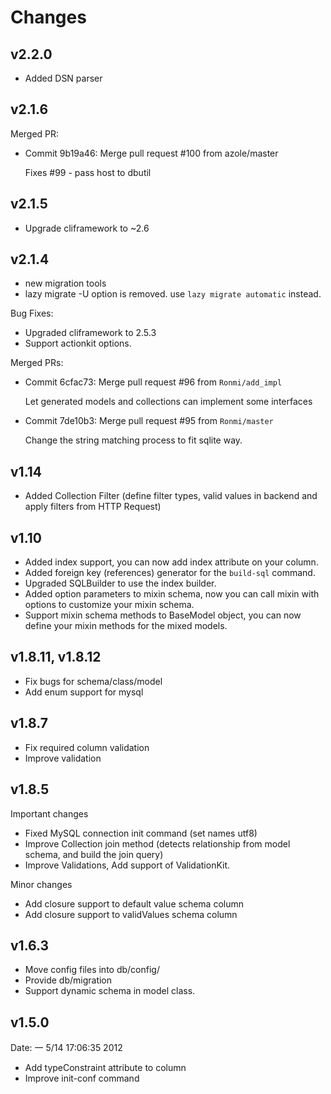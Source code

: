 Changes
=======

## v2.2.0

- Added DSN parser

## v2.1.6

Merged PR:

- Commit 9b19a46: Merge pull request #100 from azole/master

   Fixes #99 - pass host to dbutil

## v2.1.5

- Upgrade cliframework to ~2.6

## v2.1.4

- new migration tools
- lazy migrate -U option is removed.  use `lazy migrate automatic` instead.

Bug Fixes:

- Upgraded cliframework to 2.5.3
- Support actionkit options.


Merged PRs:

- Commit 6cfac73: Merge pull request #96 from `Ronmi/add_impl`

   Let generated models and collections can implement some interfaces

- Commit 7de10b3: Merge pull request #95 from `Ronmi/master`

   Change the string matching process to fit sqlite way.


## v1.14

- Added Collection Filter (define filter types, valid values in backend and apply filters from HTTP Request)

## v1.10

- Added index support, you can now add index attribute on your column.
- Added foreign key (references) generator for the `build-sql` command.
- Upgraded SQLBuilder to use the index builder.
- Added option parameters to mixin schema, now you can call mixin with options to 
  customize your mixin schema.
- Support mixin schema methods to BaseModel object, you can now define your mixin methods
  for the mixed models.

## v1.8.11, v1.8.12

- Fix bugs for schema/class/model
- Add enum support for mysql

## v1.8.7

- Fix required column validation
- Improve validation

## v1.8.5

Important changes
- Fixed MySQL connection init command (set names utf8)
- Improve Collection join method (detects relationship from model schema, and build the join query)
- Improve Validations, Add support of ValidationKit.

Minor changes
- Add closure support to default value schema column
- Add closure support to validValues schema column

## v1.6.3

- Move config files into db/config/
- Provide db/migration
- Support dynamic schema in model class.

## v1.5.0 

Date: 一  5/14 17:06:35 2012

- Add typeConstraint attribute to column
- Improve init-conf command
